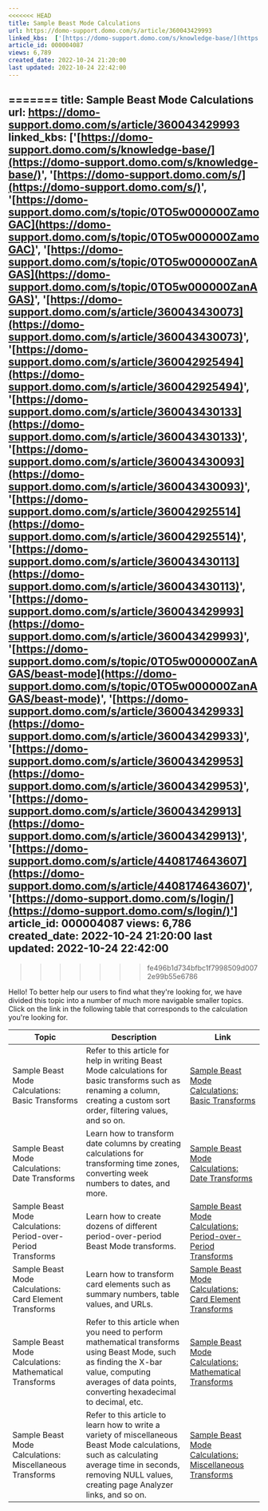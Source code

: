 ```yaml
---
<<<<<<< HEAD
title: Sample Beast Mode Calculations
url: https://domo-support.domo.com/s/article/360043429993
linked_kbs:  ['[https://domo-support.domo.com/s/knowledge-base/](https://domo-support.domo.com/s/knowledge-base/)', '[https://domo-support.domo.com/s/](https://domo-support.domo.com/s/)', '[https://domo-support.domo.com/s/topic/0TO5w000000ZamoGAC](https://domo-support.domo.com/s/topic/0TO5w000000ZamoGAC)', '[https://domo-support.domo.com/s/topic/0TO5w000000ZanAGAS](https://domo-support.domo.com/s/topic/0TO5w000000ZanAGAS)', '[https://domo-support.domo.com/s/article/360043430073](https://domo-support.domo.com/s/article/360043430073)', '[https://domo-support.domo.com/s/article/360042925494](https://domo-support.domo.com/s/article/360042925494)', '[https://domo-support.domo.com/s/article/360043430133](https://domo-support.domo.com/s/article/360043430133)', '[https://domo-support.domo.com/s/article/360043430093](https://domo-support.domo.com/s/article/360043430093)', '[https://domo-support.domo.com/s/article/360042925514](https://domo-support.domo.com/s/article/360042925514)', '[https://domo-support.domo.com/s/article/360043430113](https://domo-support.domo.com/s/article/360043430113)', '[https://domo-support.domo.com/s/article/360043429993](https://domo-support.domo.com/s/article/360043429993)', '[https://domo-support.domo.com/s/topic/0TO5w000000ZanAGAS/beast-mode](https://domo-support.domo.com/s/topic/0TO5w000000ZanAGAS/beast-mode)', '[https://domo-support.domo.com/s/article/360043429933](https://domo-support.domo.com/s/article/360043429933)', '[https://domo-support.domo.com/s/article/360043429953](https://domo-support.domo.com/s/article/360043429953)', '[https://domo-support.domo.com/s/article/360043429913](https://domo-support.domo.com/s/article/360043429913)', '[https://domo-support.domo.com/s/article/4408174643607](https://domo-support.domo.com/s/article/4408174643607)', '[https://domo-support.domo.com/s/login/](https://domo-support.domo.com/s/login/)']
article_id: 000004087
views: 6,789
created_date: 2022-10-24 21:20:00
last updated: 2022-10-24 22:42:00
---
```

=======
title: Sample Beast Mode Calculations
url: https://domo-support.domo.com/s/article/360043429993
linked_kbs:  ['[https://domo-support.domo.com/s/knowledge-base/](https://domo-support.domo.com/s/knowledge-base/)', '[https://domo-support.domo.com/s/](https://domo-support.domo.com/s/)', '[https://domo-support.domo.com/s/topic/0TO5w000000ZamoGAC](https://domo-support.domo.com/s/topic/0TO5w000000ZamoGAC)', '[https://domo-support.domo.com/s/topic/0TO5w000000ZanAGAS](https://domo-support.domo.com/s/topic/0TO5w000000ZanAGAS)', '[https://domo-support.domo.com/s/article/360043430073](https://domo-support.domo.com/s/article/360043430073)', '[https://domo-support.domo.com/s/article/360042925494](https://domo-support.domo.com/s/article/360042925494)', '[https://domo-support.domo.com/s/article/360043430133](https://domo-support.domo.com/s/article/360043430133)', '[https://domo-support.domo.com/s/article/360043430093](https://domo-support.domo.com/s/article/360043430093)', '[https://domo-support.domo.com/s/article/360042925514](https://domo-support.domo.com/s/article/360042925514)', '[https://domo-support.domo.com/s/article/360043430113](https://domo-support.domo.com/s/article/360043430113)', '[https://domo-support.domo.com/s/article/360043429993](https://domo-support.domo.com/s/article/360043429993)', '[https://domo-support.domo.com/s/topic/0TO5w000000ZanAGAS/beast-mode](https://domo-support.domo.com/s/topic/0TO5w000000ZanAGAS/beast-mode)', '[https://domo-support.domo.com/s/article/360043429933](https://domo-support.domo.com/s/article/360043429933)', '[https://domo-support.domo.com/s/article/360043429953](https://domo-support.domo.com/s/article/360043429953)', '[https://domo-support.domo.com/s/article/360043429913](https://domo-support.domo.com/s/article/360043429913)', '[https://domo-support.domo.com/s/article/4408174643607](https://domo-support.domo.com/s/article/4408174643607)', '[https://domo-support.domo.com/s/login/](https://domo-support.domo.com/s/login/)']
article_id: 000004087
views: 6,786
created_date: 2022-10-24 21:20:00
last updated: 2022-10-24 22:42:00
---
>>>>>>> fe496b1d734bfbc1f7998509d0072e99b55e6786



Hello! To better help our users to find what they're looking for, we have divided this topic into a number of much more navigable smaller topics. Click on the link in the following table that corresponds to the calculation you're looking for. 




| Topic | Description | Link |
| --- | --- | --- |
| Sample Beast Mode Calculations: Basic Transforms | Refer to this article for help in writing Beast Mode calculations for basic transforms such as renaming a column, creating a custom sort order, filtering values, and so on. | [Sample Beast Mode Calculations: Basic Transforms](/s/article/360043430073 "Sample Beast Mode Calculations: Basic Transforms") |
| Sample Beast Mode Calculations: Date Transforms | Learn how to transform date columns by creating calculations for transforming time zones, converting week numbers to dates, and more. | [Sample Beast Mode Calculations: Date Transforms](/s/article/360042925494 "Sample Beast Mode Calculations: Date Transforms") |
| Sample Beast Mode Calculations: Period-over-Period Transforms | Learn how to create dozens of different period-over-period Beast Mode transforms. | [Sample Beast Mode Calculations: Period-over-Period Transforms](/s/article/360043430133 "Sample Beast Mode Calculations: Period-over-Period Transforms") |
| Sample Beast Mode Calculations: Card Element Transforms | Learn how to transform card elements such as summary numbers, table values, and URLs. | [Sample Beast Mode Calculations: Card Element Transforms](/s/article/360043430093 "Sample Beast Mode Calculations: Card Element Transforms") |
| Sample Beast Mode Calculations: Mathematical Transforms | Refer to this article when you need to perform mathematical transforms using Beast Mode, such as finding the X-bar value, computing averages of data points, converting hexadecimal to decimal, etc. | [Sample Beast Mode Calculations: Mathematical Transforms](/s/article/360042925514 "Sample Beast Mode Calculations: Mathematical Transforms") |
| Sample Beast Mode Calculations: Miscellaneous Transforms | Refer to this article to learn how to write a variety of miscellaneous Beast Mode calculations, such as calculating average time in seconds, removing NULL values, creating page Analyzer links, and so on. | [Sample Beast Mode Calculations: Miscellaneous Transforms](/s/article/360043430113 "Sample Beast Mode Calculations: Miscellaneous Transforms") |


 

